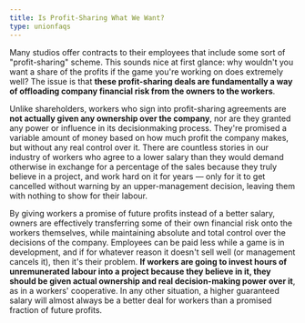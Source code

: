 ```yaml
---
title: Is Profit-Sharing What We Want?
type: unionfaqs
---
```

Many studios offer contracts to their employees that include some sort of
"profit-sharing" scheme. This sounds nice at first glance: why wouldn't you want
a share of the profits if the game you're working on does extremely well? The
issue is that **these profit-sharing deals are fundamentally a way of offloading
company financial risk from the owners to the workers**.

Unlike shareholders, workers who sign into profit-sharing agreements are **not
actually given any ownership over the company**, nor are they granted any power
or influence in its decisionmaking process. They're promised a variable amount
of money based on how much profit the company makes, but without any real
control over it. There are countless stories in our industry of workers who
agree to a lower salary than they would demand otherwise in exchange for a
percentage of the sales because they truly believe in a project, and work hard
on it for years — only for it to get cancelled without warning by an
upper-management decision, leaving them with nothing to show for their labour.

By giving workers a promise of future profits instead of a better salary, owners
are effectively transferring some of their own financial risk onto the workers
themselves, while maintaining absolute and total control over the decisions of
the company. Employees can be paid less while a game is in development, and if
for whatever reason it doesn't sell well (or management cancels it), then it's
their problem. **If workers are going to invest hours of unremunerated labour
into a project because they believe in it, they should be given actual ownership
and real decision-making power over it**, as in a workers' cooperative. In any
other situation, a higher guaranteed salary will almost always be a better deal
for workers than a promised fraction of future profits.

